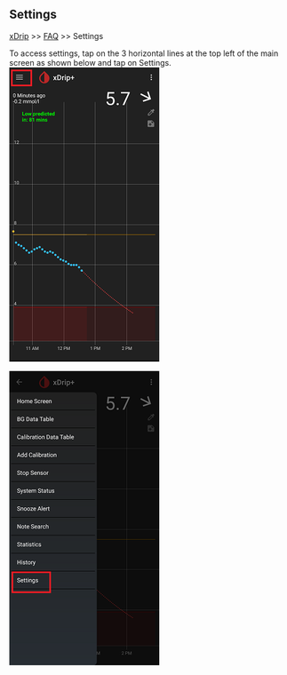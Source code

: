 ## Settings
[xDrip](../README.md) >> [FAQ](./FAQ_page.md) >> Settings  
  
To access settings, tap on the 3 horizontal lines at the top left of the main screen as shown below and tap on Settings.  
![](./images/MainMenu.png)  
  
![](./images/Settings.png)  
  
